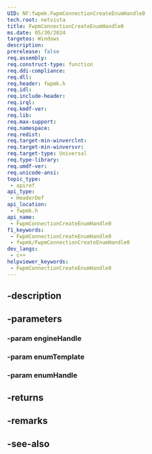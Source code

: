 ```yaml
---
UID: NF:fwpmk.FwpmConnectionCreateEnumHandle0
tech.root: netvista
title: FwpmConnectionCreateEnumHandle0
ms.date: 05/30/2024
targetos: Windows
description: 
prerelease: false
req.assembly: 
req.construct-type: function
req.ddi-compliance: 
req.dll: 
req.header: fwpmk.h
req.idl: 
req.include-header: 
req.irql: 
req.kmdf-ver: 
req.lib: 
req.max-support: 
req.namespace: 
req.redist: 
req.target-min-winverclnt: 
req.target-min-winversvr: 
req.target-type: Universal
req.type-library: 
req.umdf-ver: 
req.unicode-ansi: 
topic_type:
 - apiref
api_type:
 - HeaderDef
api_location:
 - fwpmk.h
api_name:
 - FwpmConnectionCreateEnumHandle0
f1_keywords:
 - FwpmConnectionCreateEnumHandle0
 - fwpmk/FwpmConnectionCreateEnumHandle0
dev_langs:
 - c++
helpviewer_keywords:
 - FwpmConnectionCreateEnumHandle0
---
```


## -description

## -parameters

### -param engineHandle

### -param enumTemplate

### -param enumHandle

## -returns

## -remarks

## -see-also

